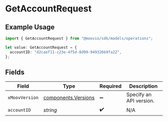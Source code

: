 # GetAccountRequest

## Example Usage

```typescript
import { GetAccountRequest } from "@moovio/sdk/models/operations";

let value: GetAccountRequest = {
  accountID: "d2caef11-c23e-4f5d-8d99-949326b9fa22",
};
```

## Fields

| Field                                                      | Type                                                       | Required                                                   | Description                                                |
| ---------------------------------------------------------- | ---------------------------------------------------------- | ---------------------------------------------------------- | ---------------------------------------------------------- |
| `xMoovVersion`                                             | [components.Versions](../../models/components/versions.md) | :heavy_minus_sign:                                         | Specify an API version.                                    |
| `accountID`                                                | *string*                                                   | :heavy_check_mark:                                         | N/A                                                        |